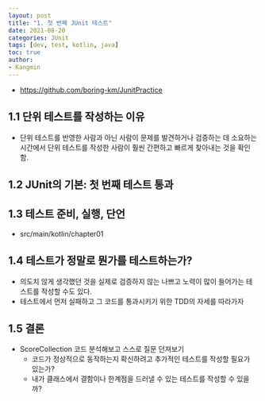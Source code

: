 ```yaml
---
layout: post
title: "1. 첫 번째 JUnit 테스트"
date: 2021-08-20
categories: JUnit
tags: [dev, test, kotlin, java]
toc: true
author:
- Kangmin
---
```


- https://github.com/boring-km/JunitPractice

## 1.1 단위 테스트를 작성하는 이유
- 단위 테스트를 반영한 사람과 아닌 사람이 문제를 발견하거나 검증하는 데 소요하는 시간에서 단위 테스트를 작성한 사람이 훨씬 간편하고 빠르게 찾아내는 것을 확인함.

## 1.2 JUnit의 기본: 첫 번째 테스트 통과
## 1.3 테스트 준비, 실행, 단언
- src/main/kotlin/chapter01

## 1.4 테스트가 정말로 뭔가를 테스트하는가?
- 의도치 않게 생각했던 것을 실제로 검증하지 않는 나쁘고 노력이 많이 들어가는 테스트를 작성할 수도 있다.
- 테스트에서 먼저 실패하고 그 코드를 통과시키기 위한 TDD의 자세를 따라가자

## 1.5 결론
- ScoreCollection 코드 분석해보고 스스로 질문 던져보기
    - 코드가 정상적으로 동작하는지 확신하려고 추가적인 테스트를 작성할 필요가 있는가?
    - 내가 클래스에서 결함이나 한계점을 드러낼 수 있는 테스트를 작성할 수 있을까?